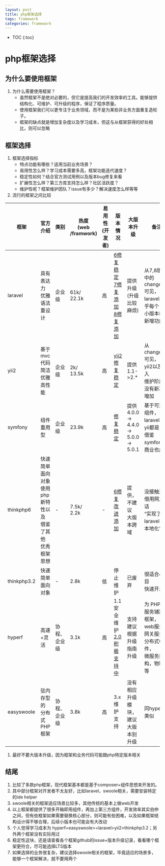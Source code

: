 ```yaml
---
layout: post
title: php框架选择
tags: framework
categories: framework
---
```


* TOC
{:toc}

# php框架选择

## 为什么要使用框架

1. 为什么需要使用框架？
    * 虽然框架不是绝对必要的，但它是提高我们的开发效率的工具。能够提供结构化、可维护、可升级的程序，保证了程序质量。
    * 使用框架我们可以更专注于业务领域，而不是为某些非业务方面重复造轮子。
    * 框架的缺点就是增加复杂度以及学习成本，但这与从框架获得的好处相比，则可以忽略
  
## 框架选择

1. 框架选择指标
    * 特点功能有哪些？适用当前业务场景？
    * 易用性怎么样？学习成本需要多高，框架功能迭代速度？
    * 稳定性如何？结合官方测试用例以及版本bug修复来看
    * 扩展性怎么样？第三方库支持怎么样？社区活跃度？
    * 维护性呢？框架维护团队？issue有多少？解决速度怎么样等等
1. 流行的框架之间比较

 | 框架 | 官方介绍 | 类别 | 热度<br>(web<br>/framwork) | 易用性<br>(开发者) | 版本情况 |大版本升级 | 备注 |
 | --  | --   | --   | --  | --     | --      | --   | -- |
 | laravel | 具有表达力<br>优雅语法<br>重设计 | 企业级 | 61k/<br>22.1k | 高 | <a href="https://github.com/laravel/framework/blob/6.x/CHANGELOG-6.x.md" target="_blank">6修复稳定</a><br><a href="https://github.com/laravel/framework/blob/7.x/CHANGELOG-7.x.md">7修复添加</a><br><a href="https://github.com/laravel/framework/blob/8.x/CHANGELOG-8.x.md" target="_blank">8修复添加</a> | 提供升级<br>(升级比较麻烦)| 从7,8版本中的<br>changelog可见，<br>laravel几乎每个<br>小版本都会<br>新增功能 |
 | yii2 | 基于mvc<br>代码简洁优雅<br>高性能| 企业级 | 2k/<br>13.5k | 高 | <a href="https://github.com/yiisoft/yii2/blob/2.0.32/framework/CHANGELOG.md" target="_blank">yii2修复稳定</a> |提供1.1->2.*| 从changelog可见，<br>yii2以及进入<br>维护阶段，<br>没有新功能增加|
 | symfony | 组件重用型 | 企业级 | 23.9k | 高 | <a href="https://github.com/symfony/symfony/blob/master/CHANGELOG-5.1.md" target="_blank">修复稳定</a> |提供4.0.0-><br>4.4.0-><br>5.0.0-><br>5.0.1| 基于可重用组件，<br>laravel和yii都是<br>借鉴symfony，<br>商业也成熟|
 | thinkphp6 | 快速简单面向<br>对象使用php<br>新特性以及<br>借鉴了其他<br>优秀框架思想 | - | 7.5k/<br>2.2k | - | <a href="https://github.com/top-think/framework/releases" target="_blank">6修复改进添加</a> | 提供，不建议<br>大版本跨域 | 没接触过，<br>借用网友的话<br>“实现了laravel的本地化” |
 | thinkphp3.2 | 快速简单<br>面向对象 | - | 2.8k | 低 | 停止维护 | 已废弃 | 很适合小项目<br>快速开发 |
 | hyperf | 高速+灵活 | 协程、企业级| 3.1k| 高 | 1.1 安全维护<br><a href="https://hyperf.wiki/2.0/#/zh-cn/changelog" target="_blank">2.0积极支持中</a> |支持建议根据<br>升级指南升级| 为 PHP 微服务铺路的框架，<br>web服务，网关服务，<br>分布式中间件，<br>微服务架构，物联网等|
 | easyswoole|驻内存型的<br>分布式PHP框架|协程、企业级|3.8k| 高 | 3.x维护支持 | 没有相应升级模块，<br>建议大版本别升级 | 同hyperf类似 |

1. 最好不要大版本升级，因为框架和业务代码可能跟php特定版本相关

## 结尾

1. 比较了多款php框架，现代框架基本都是基于composer+组件思想来开发的。
2. 其中部分框架对开发者不太友好，比如laravel，swoole相关，需要安装特定的ide helper
3. swoole相关的框架适应场景比较多，其他传统的基本上做web开发
4. 以上框架都提供了很多开箱即用组件，再加上第三方组件，开发效率其实伯仲之间，但有些框架如果需要替换核心部分，则可能有些困难，以及如果框架结构设计得不够合理，后续小版本也可能会有大改动
5. 个人觉得学习成本为 hyperf=easyswoole>=laravel>yii2>thinkphp3.2；另外两个框架没有实际用过
6. 稳定性这块，还是请查看各个框架github的issue+版本升级记录，看看哪个框架更符合，尽可能选择LTS版本
7. 如果选择的业务很复杂，建议选择swoole相关的框架，毕竟适应的场景多，能够一个框架解决，就不要用两个
